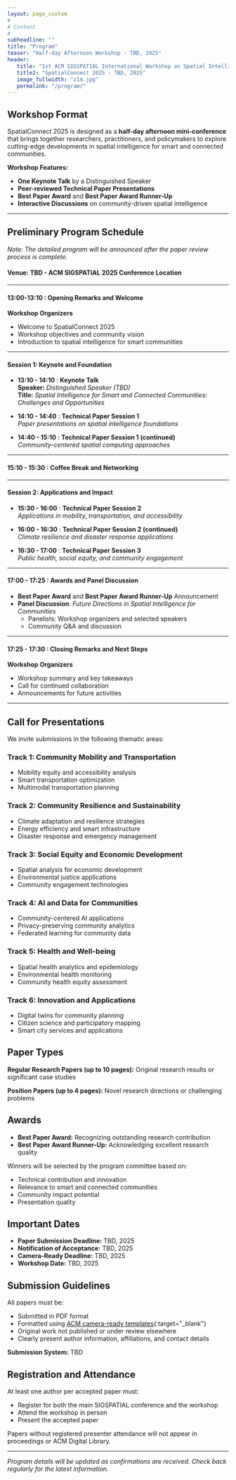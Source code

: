 ```yaml
---
layout: page_custom
#
# Content
#
subheadline: ""
title: "Program"
teaser: "Half-day Afternoon Workshop - TBD, 2025"
header:
   title: "1st ACM SIGSPATIAL International Workshop on Spatial Intelligence for Smart and Connected Communities"
   title2: "SpatialConnect 2025 - TBD, 2025"
   image_fullwidth: "z14.jpg"
   permalink: "/program/"
---
```


## Workshop Format

SpatialConnect 2025 is designed as a **half-day afternoon mini-conference** that brings together researchers, practitioners, and policymakers to explore cutting-edge developments in spatial intelligence for smart and connected communities.

**Workshop Features:**
- **One Keynote Talk** by a Distinguished Speaker
- **Peer-reviewed Technical Paper Presentations**
- **Best Paper Award** and **Best Paper Award Runner-Up**
- **Interactive Discussions** on community-driven spatial intelligence

---

## Preliminary Program Schedule

*Note: The detailed program will be announced after the paper review process is complete.*

#### Venue: TBD - ACM SIGSPATIAL 2025 Conference Location

---------------------------------------
#### 13:00-13:10 : Opening Remarks and Welcome
**Workshop Organizers**
- Welcome to SpatialConnect 2025
- Workshop objectives and community vision
- Introduction to spatial intelligence for smart communities

---------------------------------------

#### Session 1: Keynote and Foundation
* **13:10 - 14:10** : **Keynote Talk**  
  **Speaker:** *Distinguished Speaker (TBD)*  
  **Title:** *Spatial Intelligence for Smart and Connected Communities: Challenges and Opportunities*
  
* **14:10 - 14:40** : **Technical Paper Session 1**  
  *Paper presentations on spatial intelligence foundations*
  
* **14:40 - 15:10** : **Technical Paper Session 1 (continued)**  
  *Community-centered spatial computing approaches*

---------------------------------------
#### 15:10 - 15:30 : Coffee Break and Networking
---------------------------------------

#### Session 2: Applications and Impact
* **15:30 - 16:00** : **Technical Paper Session 2**  
  *Applications in mobility, transportation, and accessibility*
  
* **16:00 - 16:30** : **Technical Paper Session 2 (continued)**  
  *Climate resilience and disaster response applications*
  
* **16:30 - 17:00** : **Technical Paper Session 3**  
  *Public health, social equity, and community engagement*

---------------------------------------
#### 17:00 - 17:25 : Awards and Panel Discussion
* **Best Paper Award** and **Best Paper Award Runner-Up** Announcement
* **Panel Discussion**: *Future Directions in Spatial Intelligence for Communities*
  - Panelists: Workshop organizers and selected speakers
  - Community Q&A and discussion

---------------------------------------
#### 17:25 - 17:30 : Closing Remarks and Next Steps
**Workshop Organizers**
- Workshop summary and key takeaways
- Call for continued collaboration
- Announcements for future activities

---------------------------------------

## Call for Presentations

We invite submissions in the following thematic areas:

### **Track 1: Community Mobility and Transportation**
- Mobility equity and accessibility analysis
- Smart transportation optimization
- Multimodal transportation planning

### **Track 2: Community Resilience and Sustainability** 
- Climate adaptation and resilience strategies
- Energy efficiency and smart infrastructure
- Disaster response and emergency management

### **Track 3: Social Equity and Economic Development**
- Spatial analysis for economic development
- Environmental justice applications
- Community engagement technologies

### **Track 4: AI and Data for Communities**
- Community-centered AI applications
- Privacy-preserving community analytics
- Federated learning for community data

### **Track 5: Health and Well-being**
- Spatial health analytics and epidemiology
- Environmental health monitoring
- Community health equity assessment

### **Track 6: Innovation and Applications**
- Digital twins for community planning
- Citizen science and participatory mapping
- Smart city services and applications

## Paper Types

**Regular Research Papers (up to 10 pages):** Original research results or significant case studies

**Position Papers (up to 4 pages):** Novel research directions or challenging problems

## Awards

- **Best Paper Award:** Recognizing outstanding research contribution
- **Best Paper Award Runner-Up:** Acknowledging excellent research quality

Winners will be selected by the program committee based on:
- Technical contribution and innovation
- Relevance to smart and connected communities
- Community impact potential
- Presentation quality

## Important Dates

* **Paper Submission Deadline:** TBD, 2025
* **Notification of Acceptance:** TBD, 2025  
* **Camera-Ready Deadline:** TBD, 2025
* **Workshop Date:** TBD, 2025

## Submission Guidelines

All papers must be:
- Submitted in PDF format
- Formatted using [ACM camera-ready templates](http://www.acm.org/publications/proceedings-template){:target="_blank"}
- Original work not published or under review elsewhere
- Clearly present author information, affiliations, and contact details

**Submission System:** TBD

## Registration and Attendance

At least one author per accepted paper must:
- Register for both the main SIGSPATIAL conference and the workshop
- Attend the workshop in person
- Present the accepted paper

Papers without registered presenter attendance will not appear in proceedings or ACM Digital Library.

---

*Program details will be updated as confirmations are received. Check back regularly for the latest information.*

<br />
